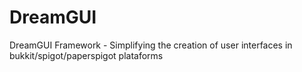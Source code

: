 # DreamGUI
DreamGUI Framework - Simplifying the creation of user interfaces in bukkit/spigot/paperspigot plataforms


